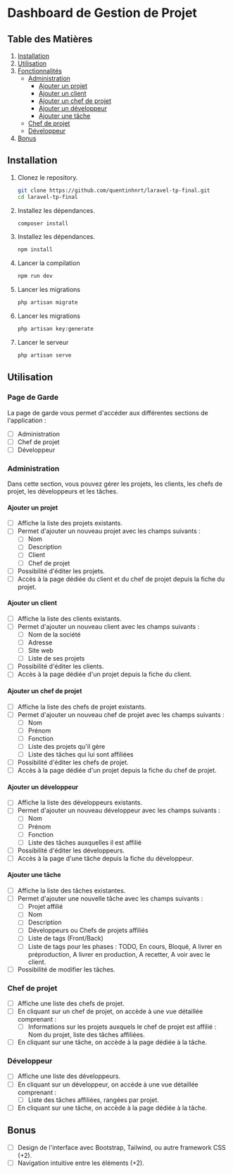 # Dashboard de Gestion de Projet

## Table des Matières

1. [Installation](#installation)
2. [Utilisation](#utilisation)
3. [Fonctionnalités](#fonctionnalités)
    - [Administration](#administration)
        - [Ajouter un projet](#ajouter-un-projet)
        - [Ajouter un client](#ajouter-un-client)
        - [Ajouter un chef de projet](#ajouter-un-chef-de-projet)
        - [Ajouter un développeur](#ajouter-un-développeur)
        - [Ajouter une tâche](#ajouter-une-tâche)
    - [Chef de projet](#chef-de-projet)
    - [Développeur](#développeur)
4. [Bonus](#bonus)

## Installation

1. Clonez le repository.
    ```bash
    git clone https://github.com/quentinhnrt/laravel-tp-final.git
    cd laravel-tp-final
    ```
2. Installez les dépendances.
    ```bash
    composer install
    ```
3. Installez les dépendances.
    ```bash
    npm install
    ```
4. Lancer la compilation
    ```bash
    npm run dev
    ```
5. Lancer les migrations
    ```bash
    php artisan migrate
    ```
6. Lancer les migrations
    ```bash
    php artisan key:generate
    ```
7. Lancer le serveur
    ```bash
    php artisan serve
    ```

## Utilisation

### Page de Garde

La page de garde vous permet d'accéder aux différentes sections de l'application :

-   [ ] Administration
-   [ ] Chef de projet
-   [ ] Développeur

### Administration

Dans cette section, vous pouvez gérer les projets, les clients, les chefs de projet, les développeurs et les tâches.

#### Ajouter un projet

-   [ ] Affiche la liste des projets existants.
-   [ ] Permet d'ajouter un nouveau projet avec les champs suivants :
    -   [ ] Nom
    -   [ ] Description
    -   [ ] Client
    -   [ ] Chef de projet
-   [ ] Possibilité d'éditer les projets.
-   [ ] Accès à la page dédiée du client et du chef de projet depuis la fiche du projet.

#### Ajouter un client

-   [ ] Affiche la liste des clients existants.
-   [ ] Permet d'ajouter un nouveau client avec les champs suivants :
    -   [ ] Nom de la société
    -   [ ] Adresse
    -   [ ] Site web
    -   [ ] Liste de ses projets
-   [ ] Possibilité d'éditer les clients.
-   [ ] Accès à la page dédiée d'un projet depuis la fiche du client.

#### Ajouter un chef de projet

-   [ ] Affiche la liste des chefs de projet existants.
-   [ ] Permet d'ajouter un nouveau chef de projet avec les champs suivants :
    -   [ ] Nom
    -   [ ] Prénom
    -   [ ] Fonction
    -   [ ] Liste des projets qu'il gère
    -   [ ] Liste des tâches qui lui sont affiliées
-   [ ] Possibilité d'éditer les chefs de projet.
-   [ ] Accès à la page dédiée d'un projet depuis la fiche du chef de projet.

#### Ajouter un développeur

-   [ ] Affiche la liste des développeurs existants.
-   [ ] Permet d'ajouter un nouveau développeur avec les champs suivants :
    -   [ ] Nom
    -   [ ] Prénom
    -   [ ] Fonction
    -   [ ] Liste des tâches auxquelles il est affilié
-   [ ] Possibilité d'éditer les développeurs.
-   [ ] Accès à la page d'une tâche depuis la fiche du développeur.

#### Ajouter une tâche

-   [ ] Affiche la liste des tâches existantes.
-   [ ] Permet d'ajouter une nouvelle tâche avec les champs suivants :
    -   [ ] Projet affilié
    -   [ ] Nom
    -   [ ] Description
    -   [ ] Développeurs ou Chefs de projets affiliés
    -   [ ] Liste de tags (Front/Back)
    -   [ ] Liste de tags pour les phases : TODO, En cours, Bloqué, A livrer en préproduction, A livrer en production, A recetter, A voir avec le client.
-   [ ] Possibilité de modifier les tâches.

### Chef de projet

-   [ ] Affiche une liste des chefs de projet.
-   [ ] En cliquant sur un chef de projet, on accède à une vue détaillée comprenant :
    -   [ ] Informations sur les projets auxquels le chef de projet est affilié : Nom du projet, liste des tâches affiliées.
-   [ ] En cliquant sur une tâche, on accède à la page dédiée à la tâche.

### Développeur

-   [ ] Affiche une liste des développeurs.
-   [ ] En cliquant sur un développeur, on accède à une vue détaillée comprenant :
    -   [ ] Liste des tâches affiliées, rangées par projet.
-   [ ] En cliquant sur une tâche, on accède à la page dédiée à la tâche.

## Bonus

-   [ ] Design de l'interface avec Bootstrap, Tailwind, ou autre framework CSS (+2).
-   [ ] Navigation intuitive entre les éléments (+2).
